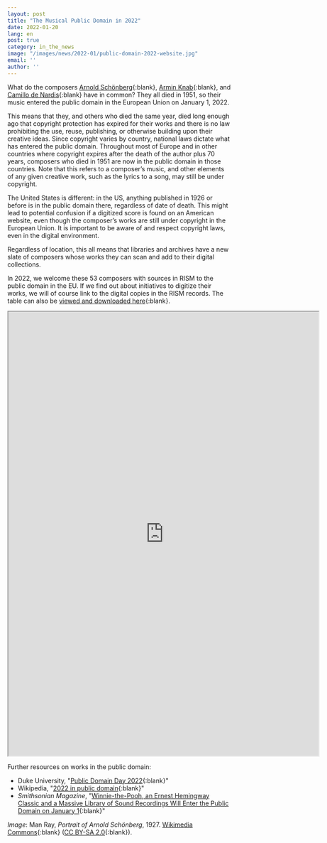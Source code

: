 ```yaml
---
layout: post
title: "The Musical Public Domain in 2022"
date: 2022-01-20
lang: en
post: true
category: in_the_news
image: "/images/news/2022-01/public-domain-2022-website.jpg"
email: ''
author: ''
---
```


What do the composers [Arnold Schönberg](https://opac.rism.info/metaopac/perma.do;jsessionid=1B2ADF1C782D4966E8D9DA3C4772C964.touch01?v=rism&q=-1%3d%22pe86683%22){:blank}, [Armin Knab](https://opac.rism.info/metaopac/perma.do;jsessionid=1B2ADF1C782D4966E8D9DA3C4772C964.touch01?v=rism&q=-1%3d%22pe24573%22){:blank}, and [Camillo de Nardis](https://opac.rism.info/metaopac/perma.do;jsessionid=1B2ADF1C782D4966E8D9DA3C4772C964.touch01?v=rism&q=-1%3d%22pe30024107%22){:blank} have in common? They all died in 1951, so their music entered the public domain in the European Union on January 1, 2022.  

This means that they, and others who died the same year, died long enough ago that copyright protection has expired for their works and there is no law prohibiting the use, reuse, publishing, or otherwise building upon their creative ideas.
Since copyright varies by country, national laws dictate what has entered the public domain. Throughout most of Europe and in other countries where copyright expires after the death of the author plus 70 years, composers who died in 1951 are now in the public domain in those countries. Note that this refers to a composer’s music, and other elements of any given creative work, such as the lyrics to a song, may still be under copyright.  

The United States is different: in the US, anything published in 1926 or before is in the public domain there, regardless of date of death. This might lead to potential confusion if a digitized score is found on an American website, even though the composer’s works are still under copyright in the European Union. It is important to be aware of and respect copyright laws, even in the digital environment.  

Regardless of location, this all means that libraries and archives have a new slate of composers whose works they can scan and add to their digital collections.  

In 2022, we welcome these 53 composers with sources in RISM to the public domain in the EU. If we find out about initiatives to digitize their works, we will of course link to the digital copies in the RISM records. The table can also be [viewed and downloaded here](https://docs.google.com/spreadsheets/d/1_w7RF0xgUyGJ-HixQhuNiUWmVH2Cc8HQ72Vyhq_RPko/edit?usp=sharing){:blank}.

 <iframe src="https://docs.google.com/spreadsheets/d/e/2PACX-1vTwGJk9Go4drIdWhaSTjFpSbQHxrwElM99fyExl1bNwrxizROXcvEE3gwYgeHd5hO6NGUBKi0gQDKML/pubhtml?widget=true&amp;headers=false" width="700" height="1000"></iframe>  

Further resources on works in the public domain:
- Duke University, "[Public Domain Day 2022](https://web.law.duke.edu/cspd/publicdomainday/2022/){:blank}"  
- Wikipedia, "[2022 in public domain](https://en.wikipedia.org/wiki/2022_in_public_domain){:blank}"  
- _Smithsonian Magazine_, "[Winnie-the-Pooh, an Ernest Hemingway Classic and a Massive Library of Sound Recordings Will Enter the Public Domain on January 1](https://www.smithsonianmag.com/smart-news/whats-entering-the-public-domain-on-january-1-winnie-pooh-ernest-hemingway-180979299/){:blank}"  

_Image_: Man Ray, _Portrait of Arnold Schönberg_, 1927. [Wikimedia Commons](https://commons.wikimedia.org/wiki/File:Arnold_sch%C3%B6nberg_man_ray.jpg){:blank} ([CC BY-SA 2.0](https://creativecommons.org/licenses/by-sa/2.0/deed.en){:blank}).
